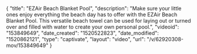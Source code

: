 {
    "title": "EZAir Beach Blanket Pool",
    "description": "Make sure your little ones enjoy everything the beach day has to offer with the EZAir Beach Blanket Pool. This versatile beach towel can be used for laying out or turned over and filled with water to create your own personal pool.",
    "videoid": "153849649",
    "date_created": "1520522823",
    "date_modified": "1520862121",
    "type": "captivate",
    "layout": "video",
    "url": "\/v\/62920308-mov\/153849649"
}
